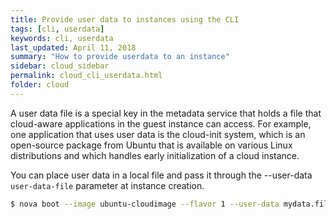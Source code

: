 ```yaml
---
title: Provide user data to instances using the CLI
tags: [cli, userdata]
keywords: cli, userdata
last_updated: April 11, 2018
summary: "How to provide userdata to an instance"
sidebar: cloud_sidebar
permalink: cloud_cli_userdata.html
folder: cloud
---
```


A user data file is a special key in the metadata service that holds a file that cloud-aware applications in the guest instance can access. For example, one application that uses user data is the cloud-init system, which is an open-source package from Ubuntu that is available on various Linux distributions and which handles early initialization of a cloud instance.

You can place user data in a local file and pass it through the --user-data ```user-data-file``` parameter at instance creation.

```sh
$ nova boot --image ubuntu-cloudimage --flavor 1 --user-data mydata.file
```
